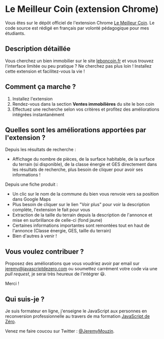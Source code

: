 # Le Meilleur Coin (extension Chrome)

Vous êtes sur le dépôt officiel de l'extension Chrome [Le Meilleur Coin]().
Le code source est rédigé en français par volonté pédagogique pour mes étudiants.

## Description détaillée

Vous cherchez un bien immobilier sur le site [leboncoin.fr](https://www.leboncoin.fr) et vous trouvez l'interface limitée ou peu pratique ? Ne cherchez pas plus loin ! Installez cette extension et facilitez-vous la vie !

## Comment ça marche ?

1. Installez l'extension
2. Rendez-vous dans la section **Ventes immobilières** du site le bon coin
3. Effectuez une recherche selon vos critères et profitez des améliorations intégrées instantanément

## Quelles sont les améliorations apportées par l'extension ?

Depuis les résultats de recherche :
- Affichage du nombre de pièces, de la surface habitable, de la surface du terrain (si disponible), de la classe énergie et GES directement dans les résultats de recherche, plus besoin de cliquer pour avoir ses informations !

Depuis une fiche produit :
- Un clic sur le nom de la commune du bien vous renvoie vers sa position dans Google Maps
- Plus besoin de cliquer sur le lien "Voir plus" pour voir la description complète, l'extension le fait pour vous
- Extraction de la taille du terrain depuis la description de l'annonce et mise en surbrillance de celle-ci (fond jaune)
- Certaines informations importantes sont remontées tout en haut de l'annonce (Classe énergie, GES, taille du terrain)
- Bien d'autres à venir !

## Vous voulez contribuer ?

Proposez des améliorations que vous voudriez avoir par email sur jeremy@javascriptdezero.com ou soumettez carrément votre code via une *pull request*, je serai très heureux de l'intégrer 😃. 

Merci !

## Qui suis-je ?

Je suis formateur en ligne, j'enseigne le JavaScript aux personnes en reconversion professionnelle au travers de ma formation [JavaScript de Zéro](https://www.javascriptdezero.com).

Venez me faire coucou sur Twitter : [@JeremyMouzin](https://twitter.com/jeremymouzin).